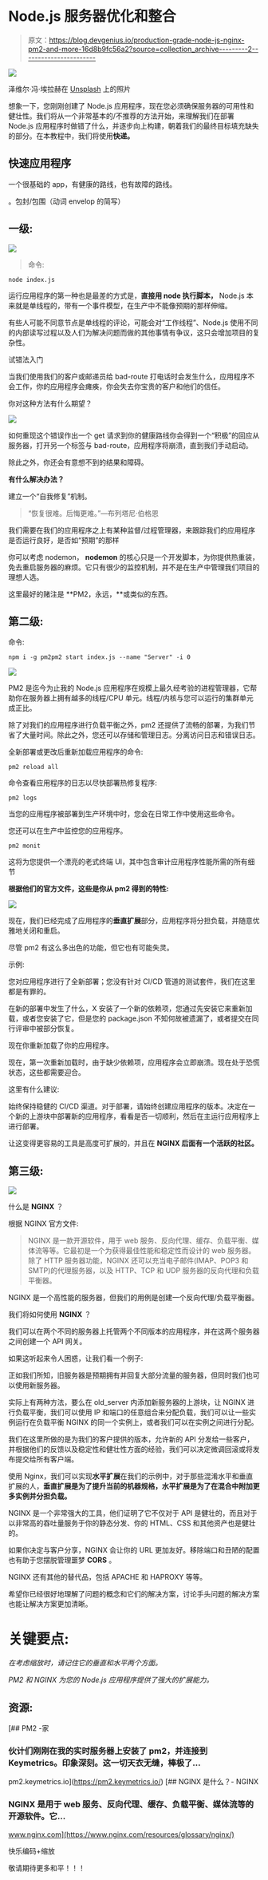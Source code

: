# Node.js 服务器优化和整合

> 原文：<https://blog.devgenius.io/production-grade-node-js-nginx-pm2-and-more-16d8b9fc56a2?source=collection_archive---------2----------------------->

![](img/8849a9c545135860d82d8cf8c3819872.png)

泽维尔·冯·埃拉赫在 [Unsplash](https://unsplash.com?utm_source=medium&utm_medium=referral) 上的照片

想象一下，您刚刚创建了 Node.js 应用程序，现在您必须确保服务器的可用性和健壮性。我们将从一个非常基本的/不推荐的方法开始，来理解我们在部署 Node.js 应用程序时做错了什么，并逐步向上构建，朝着我们的最终目标填充缺失的部分。在本教程中，我们将使用**快递。**

## 快速应用程序

一个很基础的 app，有健康的路线，也有故障的路线。

。包封/包围（动词 envelop 的简写）

## 一级:

![](img/0bb00d24edba5e0bb16db8f06901c9b3.png)

> 命令:

```
node index.js
```

运行应用程序的第一种也是最差的方式是，**直接用 node 执行脚本，** Node.js 本来就是单线程的，带有一个事件模型，在生产中不能像预期的那样伸缩。

有些人可能不同意节点是单线程的评论，可能会对“工作线程”、Node.js 使用不同的内部读写过程以及人们为解决问题而做的其他事情有争议，这只会增加项目的复杂性。

试错法入门

当我们使用我们的客户或邮递员给 bad-route 打电话时会发生什么，应用程序不会工作，你的应用程序会瘫痪，你会失去你宝贵的客户和他们的信任。

你对这种方法有什么期望？

![](img/0ef5538671945a97c3086e2e5e48afee.png)

如何重现这个错误作出一个 get 请求到你的健康路线你会得到一个“积极”的回应从服务器，打开另一个标签与 bad-route，应用程序将崩溃，直到我们手动启动。

除此之外，你还会有意想不到的结果和障碍。

**有什么解决办法？**

建立一个“自我修复”机制。

> “恢复很难。后悔更难。”—布列塔尼·伯格恩

我们需要在我们的应用程序之上有某种监督/过程管理器，来跟踪我们的应用程序是否运行良好，是否如“预期”的那样

你可以考虑 nodemon， **nodemon** 的核心只是一个开发脚本，为你提供热重装，免去重启服务器的麻烦。它只有很少的监控机制，并不是在生产中管理我们项目的理想人选。

这里最好的赌注是 **PM2，永远，**或类似的东西。

## 第二级:

命令:

```
npm i -g pm2pm2 start index.js --name "Server" -i 0
```

![](img/5c6f2b2e75b6b4d60f3f97b6bb51aa66.png)

PM2 是迄今为止我的 Node.js 应用程序在规模上最久经考验的进程管理器，它帮助你在服务器上拥有越多的线程/CPU 单元。线程/内核与您可以运行的集群单元成正比。

除了对我们的应用程序进行负载平衡之外，pm2 还提供了流畅的部署，为我们节省了大量时间。除此之外，您还可以存储和管理日志。分离访问日志和错误日志。

全新部署或更改后重新加载应用程序的命令:

```
pm2 reload all
```

命令查看应用程序的日志以尽快部署热修复程序:

```
pm2 logs
```

当您的应用程序被部署到生产环境中时，您会在日常工作中使用这些命令。

您还可以在生产中监控您的应用程序。

```
pm2 monit
```

这将为您提供一个漂亮的老式终端 UI，其中包含审计应用程序性能所需的所有细节

**根据他们的官方文件，这些是你从 pm2 得到的特性:**

![](img/73442b4b42b5144274c1e3b2d8cf1ca2.png)

现在，我们已经完成了应用程序的**垂直扩展**部分，应用程序将分担负载，并随意优雅地关闭和重启。

尽管 pm2 有这么多出色的功能，但它也有可能失灵。

示例:

您对应用程序进行了全新部署；您没有针对 CI/CD 管道的测试套件，我们在这里都是有罪的。

在新的部署中发生了什么，X 安装了一个新的依赖项，您通过先安装它来重新加载，或者您安装了它，但是您的 package.json 不知何故被遗漏了，或者提交在同行评审中被部分恢复。

现在你重新加载了你的应用程序。

现在，第一次重新加载时，由于缺少依赖项，应用程序会立即崩溃。现在处于恐慌状态，这些都需要迎合。

这里有什么建议:

始终保持稳健的 CI/CD 渠道。对于部署，请始终创建应用程序的版本。决定在一个新的上游块中部署新的应用程序，看看是否一切顺利，然后在主运行应用程序上进行部署。

让这变得更容易的工具是高度可扩展的，并且在 **NGINX 后面有一个活跃的社区。**

## 第三级:

![](img/57cfd3da37ab75d647dd8a6b1c5abbd9.png)

什么是 **NGINX** ？

根据 NGINX 官方文件:

> NGINX 是一款开源软件，用于 web 服务、反向代理、缓存、负载平衡、媒体流等等。它最初是一个为获得最佳性能和稳定性而设计的 web 服务器。除了 HTTP 服务器功能，NGINX 还可以充当电子邮件(IMAP、POP3 和 SMTP)的代理服务器，以及 HTTP、TCP 和 UDP 服务器的反向代理和负载平衡器。

NGINX 是一个高性能的服务器，但我们的用例是创建一个反向代理/负载平衡器。

我们将如何使用 **NGINX** ？

我们可以在两个不同的服务器上托管两个不同版本的应用程序，并在这两个服务器之间创建一个 API 网关。

如果这听起来令人困惑，让我们看一个例子:

正如我们所知，旧服务器是预期拥有并回复大部分流量的服务器，但同时我们也可以使用新服务器。

实际上有两种方法，要么在 old_server 内添加新服务器的上游块，让 NGINX 进行负载平衡，我们可以使用 IP 和端口的任意组合来分配负载，我们可以让一些实例运行在负载平衡 NGINX 的同一个实例上，或者我们可以在实例之间进行分配。

我们在这里所做的是为我们的客户提供的版本，允许新的 API 分发给一些客户，并根据他们的反馈以及稳定性和健壮性方面的经验，我们可以决定微调回滚或将发布提交给所有客户端。

使用 Nginx，我们可以实现**水平扩展**在我们的示例中，对于那些混淆水平和垂直扩展的人，**垂直扩展是为了提升当前的机器规格，水平扩展是为了在混合中附加更多实例并分担负载。**

NGINX 是一个非常强大的工具，他们证明了它不仅对于 API 是健壮的，而且对于以非常高的吞吐量服务于你的静态分发、你的 HTML、CSS 和其他资产也是健壮的。

如果你决定与客户分享，NGINX 会让你的 URL 更加友好。移除端口和丑陋的配置也有助于您摆脱管理噩梦 **CORS** 。

NGINX 还有其他的替代品，包括 APACHE 和 HAPROXY 等等。

希望你已经很好地理解了问题的概念和它们的解决方案，讨论手头问题的解决方案也能让解决方案更加清晰。

# 关键要点:

*在考虑缩放时，请记住它的垂直和水平两个方面。*

*PM2 和 NGINX 为您的 Node.js 应用程序提供了强大的扩展能力。*

## 资源:

[](https://pm2.keymetrics.io/) [## PM2 -家

### 伙计们刚刚在我的实时服务器上安装了 pm2，并连接到 Keymetrics。印象深刻。这一切天衣无缝，棒极了…

pm2.keymetrics.io](https://pm2.keymetrics.io/) [](https://www.nginx.com/resources/glossary/nginx/) [## NGINX 是什么？- NGINX

### NGINX 是用于 web 服务、反向代理、缓存、负载平衡、媒体流等的开源软件。它…

www.nginx.com](https://www.nginx.com/resources/glossary/nginx/) 

快乐编码+缩放

敬请期待更多和平！！！